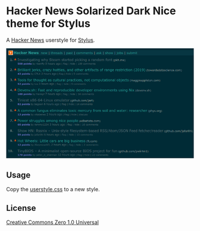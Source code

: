 # Hacker News Solarized Dark Nice theme for Stylus

A [Hacker News](https://news.ycombinator.com/) userstyle for [Stylus](https://addons.mozilla.org/en-US/firefox/addon/styl-us/).

![Preview image](preview.png)

## Usage

Copy the [userstyle.css](https://raw.githubusercontent.com/superjamie/hn-solarized-dark-nice/main/userstyle.css) to a new style.

## License

[Creative Commons Zero 1.0 Universal](https://creativecommons.org/publicdomain/zero/1.0/)
